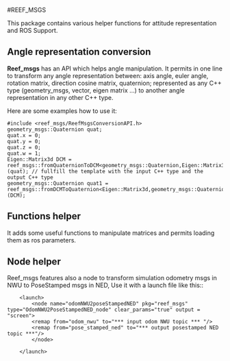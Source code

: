 #REEF_MSGS

This package contains various helper functions for attitude representation and ROS Support. 

## Angle representation conversion

**Reef_msgs** has an API  which helps angle manipulation. It permits in one line to transform any angle representation between: axis angle, euler angle, rotation matrix, direction cosine matrix, quaternion; represented as any C++ type (geometry_msgs, vector, eigen matrix ...) to another angle representation in any other C++ type.

Here are some examples how to use it:

    #include <reef_msgs/ReefMsgsConversionAPI.h>
    geometry_msgs::Quaternion quat;
    quat.x = 0;
    quat.y = 0;
    quat.z = 0;
    quat.w = 1;
    Eigen::Matrix3d DCM = reef_msgs::fromQuaternionToDCM<geometry_msgs::Quaternion,Eigen::Matrix3d>(quat); // fullfill the template with the input C++ type and the output C++ type
    geometry_msgs::Quaternion quat1 = reef_msgs::fromDCMToQuaternion<Eigen::Matrix3d,geometry_msgs::Quaternion>(DCM);

## Functions helper

It adds some useful functions to manipulate matrices and permits loading them as ros parameters.

## Node helper

Reef_msgs features also a node to transform simulation odometry msgs in NWU to PoseStamped msgs in NED, Use it with a launch file like this::

        <launch>
            <node name="odomNWU2poseStampedNED" pkg="reef_msgs" type="OdomNWU2PoseStampedNED_node" clear_params="true" output = "screen">
            <remap from="odom_nwu" to="*** input odom NWU topic *** "/>
            <remap from="pose_stamped_ned" to="*** output posestamped NED topic ***"/>
            </node>

        </launch>